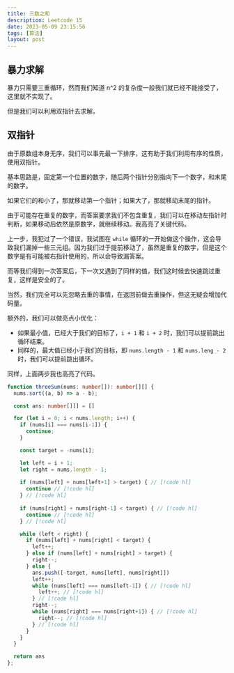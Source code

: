 ```yaml
---
title: 三数之和
description: Leetcode 15
date: 2023-05-09 23:15:56
tags: [算法]
layout: post
---
```


## 暴力求解

暴力只需要三重循环，然而我们知道 n^2 的复杂度一般我们就已经不能接受了，这里就不实现了。

但是我们可以利用双指针去求解。


## 双指针

由于原数组本身无序，我们可以事先最一下排序，这有助于我们利用有序的性质，使用双指针。

基本思路是，固定第一个位置的数字，随后两个指针分别指向下一个数字，和末尾的数字。

如果它们的和小了，那就移动第一个指针；如果大了，那就移动末尾的指针。

由于可能存在重复的数字，而答案要求我们不包含重复，我们可以在移动左指针时判断，如果移动后依然是原数字，就继续移动。我高亮了关键代码。

上一步，我犯过了一个错误，我试图在 `while` 循环的一开始做这个操作，这会导致我们漏掉一些三元组。因为我们过于提前移动了，虽然是重复的数字，但是这个数字是有可能被右指针使用的，所以会导致漏答案。

而等我们得到一次答案后，下一次又遇到了同样的值，我们这时候去快速跳过重复，这样是安全的了。

当然，我们完全可以先忽略去重的事情，在返回前做去重操作，但这无疑会增加代码量。

额外的，我们可以做亮点小优化：

- 如果最小值，已经大于我们的目标了，`i + 1` 和 `i + 2` 时，我们可以提前跳出循环结束。
- 同样的，最大值已经小于我们的目标，即 `nums.length - 1` 和 `nums.leng - 2` 时，我们可以提前跳出循环。

同样，上面两步我也高亮了代码。

```typescript
function threeSum(nums: number[]): number[][] {
  nums.sort((a, b) => a - b);

  const ans: number[][] = []

  for (let i = 0; i < nums.length; i++) {
    if (nums[i] === nums[i-1]) {
      continue;
    }

    const target = -nums[i];

    let left = i + 1;
    let right = nums.length - 1;
    
    if (nums[left] + nums[left+1] > target) { // [!code hl]
      continue // [!code hl]
    } // [!code hl]
    
    if (nums[right] + nums[right-1] < target) { // [!code hl]
      continue // [!code hl]
    } // [!code hl]

    while (left < right) {
      if (nums[left] + nums[right] < target) {
        left++;
      } else if (nums[left] + nums[right] > target) {
        right--;
      } else {
        ans.push([-target, nums[left], nums[right]])
        left++;
        while (nums[left] === nums[left-1]) { // [!code hl]
          left++; // [!code hl]
        } // [!code hl]
        right--;
        while (nums[right] === nums[right+1]) { // [!code hl]
          right--; // [!code hl]
        } // [!code hl]
      }
    }
  }

  return ans
};
```
